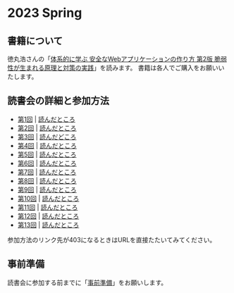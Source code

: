 # 2023 Spring

## 書籍について

徳丸浩さんの「[体系的に学ぶ 安全なWebアプリケーションの作り方 第2版 脆弱性が生まれる原理と対策の実践](https://amazon.co.jp/dp/4797393165/ref=nosim?tag=singularityso-22)」を読みます。
書籍は各人でご購入をお願いいたします。

## 読書会の詳細と参加方法

- [第1回](https://singularitysociety.connpass.com/event/251891/) | [読んだところ](https://github.com/SingularitySociety/book_reading/blob/main/2023Spring_DevelopingSecureWebApplications/BookReading-01_2023-02-18.md)
- [第2回](https://singularitysociety.connpass.com/event/275867/) | [読んだところ](https://github.com/SingularitySociety/book_reading/blob/main/2023Spring_DevelopingSecureWebApplications/BookReading-02_2023-03-04.md)
- [第3回](https://singularitysociety.connpass.com/event/277220/) | [読んだどころ](https://github.com/SingularitySociety/book_reading/blob/main/2023Spring_DevelopingSecureWebApplications/BookReading-03_2023-03-18.md)
- [第4回](https://singularitysociety.connpass.com/event/278576/) | [読んだところ](https://github.com/SingularitySociety/book_reading/blob/main/2023Spring_DevelopingSecureWebApplications/BookReading-04_2023-04-01.md)
- [第5回](https://singularitysociety.connpass.com/event/280001/) | [読んだところ](https://github.com/SingularitySociety/book_reading/blob/main/2023Spring_DevelopingSecureWebApplications/BookReading-05_2023-04-15.md)
- [第6回](https://singularitysociety.connpass.com/event/281300/) | [読んだところ](https://github.com/SingularitySociety/book_reading/blob/main/2023Spring_DevelopingSecureWebApplications/BookReading-06_2023-04-29.md)
- [第7回](https://singularitysociety.connpass.com/event/282747/) | [読んだところ](https://github.com/SingularitySociety/book_reading/blob/main/2023Spring_DevelopingSecureWebApplications/BookReading-07_2023-05-13.md)
- [第8回](https://singularitysociety.connpass.com/event/284621/) | [読んだところ](https://github.com/SingularitySociety/book_reading/blob/main/2023Spring_DevelopingSecureWebApplications/BookReading-08_2023-05-27.md)
- [第9回](https://singularitysociety.connpass.com/event/285704/) | [読んだところ](https://github.com/SingularitySociety/book_reading/blob/main/2023Spring_DevelopingSecureWebApplications/BookReading-09_2023-06-10.md)
- [第10回](https://singularitysociety.connpass.com/event/287640/) | [読んだところ](https://github.com/SingularitySociety/book_reading/blob/main/2023Spring_DevelopingSecureWebApplications/BookReading-10_2023-06-24.md)
- [第11回](https://singularitysociety.connpass.com/event/289059/) |  [読んだところ](https://github.com/SingularitySociety/book_reading/blob/main/2023Spring_DevelopingSecureWebApplications/BookReading-11_2023-07-08.md)
- [第12回](https://singularitysociety.connpass.com/event/290469/) | [読んだところ](https://github.com/SingularitySociety/book_reading/blob/main/2023Spring_DevelopingSecureWebApplications/BookReading-12_2023-07-22.md)
- [第13回](https://singularitysociety.connpass.com/event/291734/) | [読んだところ](https://github.com/SingularitySociety/book_reading/blob/main/2023Spring_DevelopingSecureWebApplications/BookReading-13_2023-08-05.md)

参加方法のリンク先が403になるときはURLを直接たたいてみてください。

## 事前準備
読書会に参加する前までに「[事前準備](https://github.com/SingularitySociety/book_reading/blob/main/2023Spring_DevelopingSecureWebApplications/preparation.md)」をお願いします。

